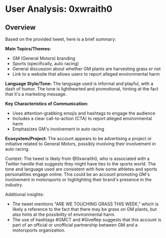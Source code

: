 # User Analysis: 0xwraith0

## Overview

Based on the provided tweet, here is a brief summary:

**Main Topics/Themes:**

* GM (General Motors) branding
* Sports (specifically, auto racing)
* General discussion about whether GM plants are harvesting grass or not
* Link to a website that allows users to report alleged environmental harm

**Language Style/Tone:**
The language used is informal and playful, with a dash of humor. The tone is lighthearted and promotional, hinting at the fact that it's a marketing message.

**Key Characteristics of Communication:**

* Uses attention-grabbing emojis and hashtags to engage the audience
* Includes a clear call-to-action (CTA) to report alleged environmental harm
* Emphasizes GM's involvement in auto racing

**Ecosystem/Project:**
The account appears to be advertising a project or initiative related to General Motors, possibly involving their involvement in auto racing.

Context:
The tweet is likely from @0xwraith0, who is associated with a Twitter handle that suggests they might have ties to the sports world. The tone and language used are consistent with how some athletes and sports personalities engage online. This could be an account promoting GM's involvement in motorsports or highlighting their brand's presence in the industry.

Additional insights:

* The tweet mentions "ARE WE TOUCHING GRASS THIS WEEK," which is likely a reference to the fact that there may be grass on GM plants, but also hints at the possibility of environmental harm.
* The use of hashtags #GMCT and #GiveRep suggests that this account is part of an official or unofficial partnership between GM and a motorsports organization.